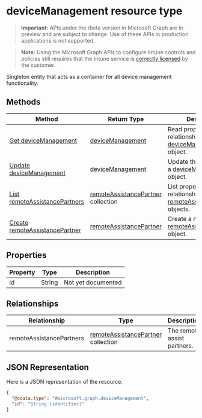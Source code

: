 ﻿# deviceManagement resource type

> **Important:** APIs under the /beta version in Microsoft Graph are in preview and are subject to change. Use of these APIs in production applications is not supported.

> **Note:** Using the Microsoft Graph APIs to configure Intune controls and policies still requires that the Intune service is [correctly licensed](https://go.microsoft.com/fwlink/?linkid=839381) by the customer.

Singleton entity that acts as a container for all device management functionality.
## Methods
|Method|Return Type|Description|
|---|---|---|
|[Get deviceManagement](../api/intune_remoteassistance_devicemanagement_get.md)|[deviceManagement](../resources/intune_remoteassistance_devicemanagement.md)|Read properties and relationships of the [deviceManagement](../resources/intune_remoteassistance_devicemanagement.md) object.|
|[Update deviceManagement](../api/intune_remoteassistance_devicemanagement_update.md)|[deviceManagement](../resources/intune_remoteassistance_devicemanagement.md)|Update the properties of a [deviceManagement](../resources/intune_remoteassistance_devicemanagement.md) object.|
|[List remoteAssistancePartners](../api/intune_remoteassistance_remoteassistancepartner_list.md)|[remoteAssistancePartner](../resources/intune_remoteassistance_remoteassistancepartner.md) collection|List properties and relationships of the [remoteAssistancePartner](../resources/intune_remoteassistance_remoteassistancepartner.md) objects.|
|[Create remoteAssistancePartner](../api/intune_remoteassistance_remoteassistancepartner_create.md)|[remoteAssistancePartner](../resources/intune_remoteassistance_remoteassistancepartner.md)|Create a new [remoteAssistancePartner](../resources/intune_remoteassistance_remoteassistancepartner.md) object.|

## Properties
|Property|Type|Description|
|---|---|---|
|id|String|Not yet documented|

## Relationships
|Relationship|Type|Description|
|---|---|---|
|remoteAssistancePartners|[remoteAssistancePartner](../resources/intune_remoteassistance_remoteassistancepartner.md) collection|The remote assist partners.|

## JSON Representation
Here is a JSON representation of the resource.
<!-- {
  "blockType": "resource",
  "keyProperty": "id",
  "@odata.type": "microsoft.graph.deviceManagement"
}
-->
```json
{
  "@odata.type": "#microsoft.graph.deviceManagement",
  "id": "String (identifier)"
}
```



